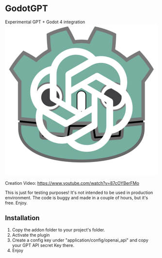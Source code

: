 # GodotGPT
Experimental GPT + Godot 4 integration
![Screenshot](https://github.com/Sam2much96/GodotGPT/blob/main/src/icon.png)

Creation Video: https://www.youtube.com/watch?v=87cOYBerFMo

This is just for testing purposes! It's not intended to be used in production environment. The code is buggy and made in a couple of hours, but it's free. Enjoy.

## Installation
1. Copy the addon folder to your project's folder.
2. Activate the plugin
3. Create a config key under "application/config/openai_api" and copy your GPT API secret Key there.
4. Enjoy
